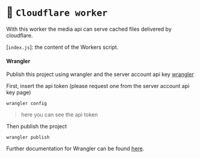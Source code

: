 # 👷 `Cloudflare worker`

With this worker the media api can serve cached files delivered by cloudflare.

[`index.js`]: the content of the Workers script.

#### Wrangler

Publish this project using wrangler and the server account api key [wrangler](https://github.com/cloudflare/wrangler)

First, insert the api token (please request one from the server account api key page)

```
wrangler config 
```
> here you can see the api token

Then publish the project

```
wrangler publish
```

Further documentation for Wrangler can be found [here](https://developers.cloudflare.com/workers/tooling/wrangler).
